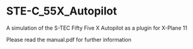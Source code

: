 # STE-C_55X_Autopilot
A simulation of the S-TEC Fifty Five X Autopilot as a plugin for X-Plane 11

Please read the manual.pdf for further information
